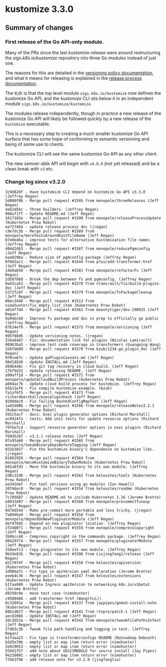 # kustomize 3.3.0
 
[versioning policy documentation]: /docs/versioningPolicy.md
[release process documentation]: /releasing
 
## Summary of changes

### First release of the Go API-only module.

Many of the PRs since the last kustomize release were
around restructuring the _sigs.k8s.io/kustomize_
repository into three Go modules instead of just one.

The reasons for this are detailed in the [versioning
policy documentation], and what it means for releasing
is explained in the [release process documentation].

The tl;dr is that the top level module
`sigs.k8s.io/kustomize` now defines the kustomize Go
API, and the _kustomize_ CLI sits below it in an
independent module `sigs.k8s.io/kustomize/kustomize`.

The modules release independently, though in practice a
new release of the kustomize Go API will likely be
followed quickly by a new release of the `kustomize`
executable.

This is a necessary step to creating a much smaller
kustomize Go API surface that has some hope of
conforming to semantic versioning and being of some use
to clients.

The kustomize CLI will see the same kustomize Go API as
any other client.

The new semver-able API will begin with `v4.0.0` (not
yet released) and be a clean break with `v3` etc.


### Change log since v3.2.0

```
3c9d828f - Have kustomize CLI depend on kustomize Go API v3.3.0 (Jeffrey Regan)
5d800f0b - Merge pull request #1595 from monopole/threeReleases (Jeff Regan)
4eb2d5bc - Three builders. (Jeffrey Regan)
988af1ff - Update README.md (Jeff Regan)
1617183e - Merge pull request #1590 from monopole/releaseProcessUpdate (Kubernetes Prow Robot)
ee727464 - update release process doc (jregan)
c9e7dc3b - Merge pull request #1589 from monopole/moreTestsAroundKustFileName (Jeff Regan)
07e0e46a - improve tests for alternative kustomization file names (Jeffrey Regan)
404d2d63 - Merge pull request #1587 from monopole/reducePgmconfig (Jeff Regan)
baa0296a - Reduce size of pgmconfig package (Jeffrey Regan)
0f665ac1 - Merge pull request #1544 from ptux/add-transformer-href (Jeff Regan)
14b0a650 - Merge pull request #1581 from monopole/refactorFs (Jeff Regan)
2d58f8b8 - Break the dep between fs and pgmconfig. (Jeffrey Regan)
9a43ca53 - Merge pull request #1578 from nlamirault/fix/build-plugins-doc (Jeff Regan)
5372fc6f - Merge pull request #1579 from monopole/fsPackageCleanup (Jeff Regan)
86bc3440 - Merge pull request #1513 from nimohunter/fix_empty_list_item (Kubernetes Prow Robot)
a014f7d4 - Merge pull request #1561 from beautytiger/dev-190925 (Jeff Regan)
9a94bcb8 - Improve fs package and doc in prep to officially go public (Jeffrey Regan)
07634ef0 - Merge pull request #1575 from monopole/versioning (Jeff Regan)
995f88d6 - Update versioning notes. (jregan)
334a6467 - Fix: documentation link for plugins (Nicolas Lamirault)
08963ba5 - improve test code coverage in transformers (Guangming Wang)
326fb689 - Merge pull request #1570 from bzub/1234-go_plugin_doc (Jeff Regan)
970ce67c - Update goPluginCaveats.md (Jeff Regan)
98d18930 - Update INSTALL.md (Jeff Regan)
d89b448c - Fix git tag recovery in cloud build. (Jeff Regan)
17bf9d32 - Update releasing README. (Jeff Regan)
a99aff1d - Merge pull request #1571 from monopole/updateCloudBuildProcess (Kubernetes Prow Robot)
a694ac7b - Update cloud build process for kustomize. (Jeffrey Regan)
b5b11ef6 - Fix compile kustomize example. (bzub)
fa1af6f5 - Merge pull request #1473 from richardmarshall/execpluginhash (Jeff Regan)
9288dec0 - Fix failing BashedConfigMapTest (Jeff Regan)
1a45dd0b - Merge pull request #1566 from monopole/releaseNotes3.2.1 (Kubernetes Prow Robot)
592c5acf - docs: Exec plugin generator options (Richard Marshall)
ac9424fa - tests: Add unit tests for update resource options (Richard Marshall)
79fbe7c4 - Support resource generator options in exec plugins (Richard Marshall)
f69d526f - v3.2.1 release notes (Jeff Regan)
07a95a60 - Merge pull request #1565 from monopole/tweakBinaryDepsBeforeTagging (Jeff Regan)
032b3857 - Pin the kustomize binary's dependence on kustomize libs. (jregan)
81062959 - Merge pull request #1564 from monopole/moveKustomizeBinaryToOwnModule (Kubernetes Prow Robot)
b82a8fd3 - Move the kustomize binary to its own module. (Jeffrey Regan)
2d0c22d6 - Merge pull request #1562 from keleustes/tools (Kubernetes Prow Robot)
aa342def - Pin tool versions using go modules (Ian Howell)
10786ec0 - Merge pull request #1554 from keleustes/readme (Kubernetes Prow Robot)
7c705687 - Update README.md to include Kubernetes 1.16 (Jerome Brette)
e8933d97 - Merge pull request #1560 from monopole/precommitTuneup (Jeff Regan)
9d7b6544 - Make pre-commit more portable and less tricky. (jregan)
7a0946a9 - Merge pull request #1558 from monopole/dependOnNewPluginatorModule (Jeff Regan)
def4f045 - Depend on new pluginator location. (Jeffrey Regan)
2f2408f1 - Merge pull request #1559 from monopole/compressCopyright (Jeff Regan)
3b9bcc48 - Compress copyright in the commands package. (Jeffrey Regan)
d0429ff4 - Merge pull request #1557 from monopole/pluginatorModule (Jeff Regan)
33deefc3 - Copy pluginator to its own module. (Jeffrey Regan)
9b3de82b - Merge pull request #1506 from Liujingfang1/release (Jeff Regan)
d217074f - Merge pull request #1550 from keleustes/apiversion (Kubernetes Prow Robot)
1d90ba7c - Fix typo in apiVersion yaml declaration (Jerome Brette)
eeeb4c36 - Merge pull request #1547 from keleustes/extensions (Kubernetes Prow Robot)
b1faa989 - Update Ingress apiVersion to networking.k8s.io/v1beta1 (Jerome Brette)
d8250c9e - move test case (nimohunter)
c9500466 - add transformer href (Wang(わん))
0c32691e - Merge pull request #1537 from jaypipes/gomod-install-note (Kubernetes Prow Robot)
88b1d627 - Merge pull request #1541 from rtnpro/patch-1 (Jeff Regan)
aec82066 - Update INSTALL.md (Jeff Regan)
20c2b53a - Merge pull request #1542 from monopole/tweakFilePathsInTest (Jeff Regan)
274b5c3b - Tweak file path handling and logging in test. (Jeffrey Regan)
b1fdaa23 - Fix typo in transformerconfigs README (Ratnadeep Debnath)
b5d5e70b - empty list or map item return error (nimohunter)
2e829853 - empty list or map item return error (nimohunter)
55941f57 - add note about GO111MODULE for source install (Jay Pipes)
9e226001 - empty list or map item return error (nimohunter)
77b63f96 - add release note for v3.2.0 (jingfangliu)
```
